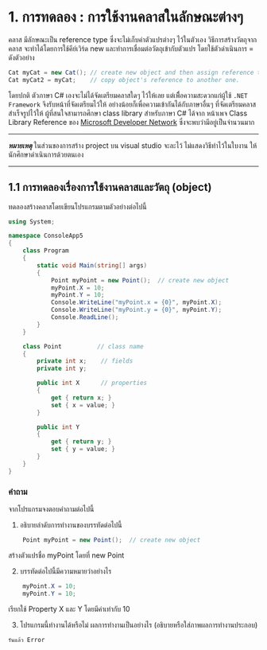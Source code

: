 # 1. การทดลอง : การใช้งานคลาสในลักษณะต่างๆ

คลาส มีลักษณะเป็น reference type ซึ่งจะไม่เก็บค่าตัวแปรต่างๆ ไว้ในตัวเอง วิธีการสร้างวัตถุจากคลาส จะทำได้โดยการใช้คีย์เวิร์ด new และทำการเชื่อมต่อวัตถุเข้ากับตัวแปร โดยใช้ตัวดำเนินการ =  ดังตัวอย่าง

``` C#
Cat myCat = new Cat(); // create new object and then assign reference to variable
Cat myCat2 = myCat;    // copy object's reference to another one.
```

โดยปกติ ตัวภาษา C# เองจะไม่ได้จัดเตรียมคลาสใดๆ ไว้ให้เลย แต่เพื่ิอความสะดวกแก่ผู้ใช้ ```.NET Framework``` จึงรับหน้าที่จัดเตรียมไว้ให้ อย่างน้อยก็เพื่อความเข้ากันได้กับภาษาอื่นๆ ที่จัดเตรียมคลาสสำเร็จรูปไว้ให้ ผู้ที่สนใจสามารถศึกษา class library สำหรับภาษา C# ได้จาก หน้าเพจ Class Library Reference ของ [Microsoft Developer Network](https://msdn.microsoft.com/en-us/library/ms306608.aspx)  ซึ่งจะพบว่ามีอยู่เป็นจำนวนมาก 

***
___หมายเหตุ___  ในส่วนของการสร้าง project บน visual studio จะละไว้ ไม่แสดงวิธีทำไว้ในใบงาน ให้นักศึกษาดำเนินการด้วยตนเอง
***

## 1.1 การทดลองเรื่องการใช้งานคลาสและวัตถุ (object)
ทดลองสร้างคลาสโดยเขียนโปรแกรมตามตัวอย่างต่อไปนี้

``` c#
using System;

namespace ConsoleApp5
{
    class Program
    {
    	static void Main(string[] args)
    	{
        	Point myPoint = new Point();  // create new object
        	myPoint.X = 10;
        	myPoint.Y = 10;
        	Console.WriteLine("myPoint.x = {0}", myPoint.X);
        	Console.WriteLine("myPoint.y = {0}", myPoint.Y);
        	Console.ReadLine();
    	}
    }

    class Point          // class name
    {
    	private int x;    // fields
    	private int y;

    	public int X      // properties
    	{
        	get { return x; }
        	set { x = value; }
    	}

    	public int Y
    	{
        	get { return y; }
        	set { y = value; }
    	}
    }
}

```

###  คำถาม

จากโปรแกรมจงตอบคำถามต่อไปนี้

1. อธิบายลำดับการทำงานของบรรทัดต่อไปนี้

``` C#
    Point myPoint = new Point();  // create new object
```
สร้างตัวแปรชื่อ myPoint โดยที่ new Point

2. บรรทัดต่อไปนี้มีความหมายว่าอย่างไร

```c#
    myPoint.X = 10;
    myPoint.Y = 10;
```
เรียกใช้ Property X และ Y โดยมีค่าเท่ากับ 10 

3. โปรแกรมนี้ทำงานได้หรือไม่ ผลการทำงานเป็นอย่างไร (อธิบายหรือใส่ภาพผลการทำงานประกอบ)
```
รันแล้ว Error